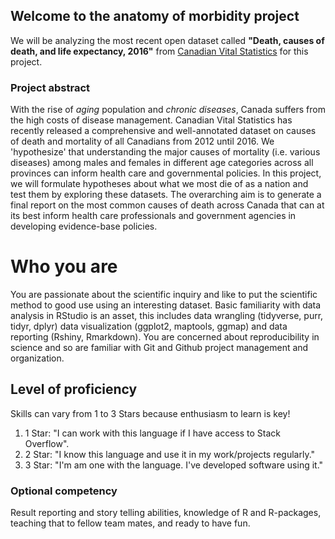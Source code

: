 ## Welcome to the anatomy of morbidity project

We will be analyzing the most recent open dataset called **"Death, causes of death, and life expectancy, 2016"** from [Canadian Vital Statistics](https://www150.statcan.gc.ca/n1/daily-quotidien/180628/dq180628b-eng.htm) for this project.

### Project abstract

With the rise of _aging_ population and _chronic diseases_, Canada suffers from the high costs of disease management. Canadian Vital Statistics has recently released a comprehensive and well-annotated dataset on causes of death and mortality of all Canadians from 2012 until 2016. We 'hypothesize' that understanding the major causes of mortality (i.e. various diseases) among males and females in different age categories across all provinces can inform health care and governmental policies. In this project, we will formulate hypotheses about what we most die of as a nation and test them by exploring these datasets. The overarching aim is to generate a final report on the most common causes of death across Canada that can at its best inform health care professionals and government agencies in developing evidence-base policies.


# Who you are

You are passionate about the scientific inquiry and like to put the scientific method to good use using an interesting dataset. Basic familiarity with data analysis in RStudio is an asset, this includes data wrangling (tidyverse, purr, tidyr, dplyr) data visualization (ggplot2, maptools, ggmap) and data reporting (Rshiny, Rmarkdown). You are concerned about reproducibility in science and so are familiar with Git and Github project management and organization.  

## Level of proficiency
Skills can vary from 1 to 3 Stars because enthusiasm to learn is key!
1. 1 Star: "I can work with this language if I have access to Stack Overflow".
2. 2 Star: "I know this language and use it in my work/projects regularly."
3. 3 Star: "I'm am one with the language. I've developed software using it."


### Optional competency

Result reporting and story telling abilities, knowledge of R and R-packages, teaching that to fellow team mates, and ready to have fun.



